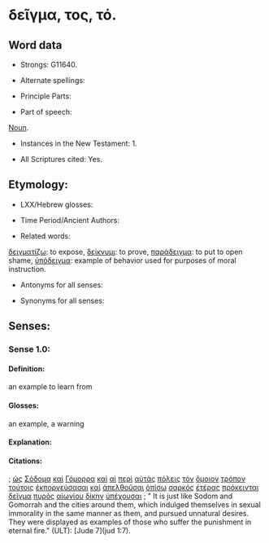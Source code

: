 # δεῖγμα, τος, τό.

<!-- Status: S2=NeedsFinalCheck -->
<!-- Lexica used for edits: BDAG LN CVB  -->

## Word data

* Strongs: G11640.


* Alternate spellings:

* Principle Parts: 

* Part of speech: 

[Noun](http://ugg.readthedocs.io/en/latest/noun.html).

* Instances in the New Testament: 1.

* All Scriptures cited: Yes.

## Etymology: 

* LXX/Hebrew glosses: 

* Time Period/Ancient Authors: 

* Related words: 

[δειγματίζω](../G11650/01.md): to expose,
[δείκνυμι](../G11660/01.md): to prove,
[παράδειγμα](../G38560/01.md): to put to open shame,
[ὑπόδειγμα](../G52620/01.md): example of behavior used for purposes of moral instruction.

* Antonyms for all senses:

* Synonyms for all senses: 


## Senses:


### Sense  1.0: 

#### Definition: 

an example to learn from

#### Glosses: 

an example, a warning

#### Explanation: 


#### Citations: 

; [ὡς](../G56130/01.md) [Σόδομα](../G46700/01.md) [καὶ](../G25320/01.md) [Γόμορρα](../G11160/01.md) [καὶ](../G25320/01.md) [αἱ](../G35880/01.md) [περὶ](../G40120/01.md) [αὐτὰς](../G08460/01.md) [πόλεις](../G41720/01.md) [τὸν](../G35880/01.md) [ὅμοιον](../G36640/01.md) [τρόπον](../G51580/01.md) [τούτοις](../G37780/01.md) [ἐκπορνεύσασαι](../G16080/01.md) [καὶ](../G25320/01.md) [ἀπελθοῦσαι](../G05650/01.md) [ὀπίσω](../G36940/01.md) [σαρκὸς](../G45610/01.md) [ἑτέρας](../G20870/01.md) [πρόκεινται](../G42950/01.md) [δεῖγμα](../G11640/01.md) [πυρὸς](../G44420/01.md) [αἰωνίου](../G01660/01.md) [δίκην](../G13490/01.md) [ὑπέχουσαι](../G52540/01.md)
; " It is just like Sodom and Gomorrah and the cities around them, which indulged themselves in sexual immorality in the same manner as them, and pursued unnatural desires. They were displayed as examples of those who suffer the punishment in eternal fire." (ULT): 
[Jude 7](jud 1:7).

